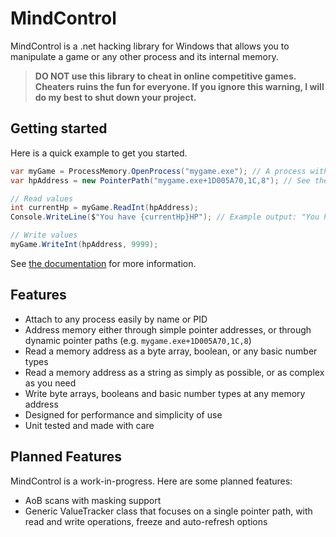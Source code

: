 # MindControl

MindControl is a .net hacking library for Windows that allows you to manipulate a game or any other process and its internal memory.

> **DO NOT use this library to cheat in online competitive games. Cheaters ruins the fun for everyone. If you ignore this warning, I will do my best to shut down your project.**

## Getting started

Here is a quick example to get you started.

```csharp
var myGame = ProcessMemory.OpenProcess("mygame.exe"); // A process with this name must be running
var hpAddress = new PointerPath("mygame.exe+1D005A70,1C,8"); // See the docs for how to determine these

// Read values
int currentHp = myGame.ReadInt(hpAddress);
Console.WriteLine($"You have {currentHp}HP"); // Example output: "You have 50HP"

// Write values
myGame.WriteInt(hpAddress, 9999);
```

See [the documentation](doc/GetStarted.md) for more information.

## Features

- Attach to any process easily by name or PID
- Address memory either through simple pointer addresses, or through dynamic pointer paths (e.g. `mygame.exe+1D005A70,1C,8`)
- Read a memory address as a byte array, boolean, or any basic number types
- Read a memory address as a string as simply as possible, or as complex as you need
- Write byte arrays, booleans and basic number types at any memory address
- Designed for performance and simplicity of use
- Unit tested and made with care

## Planned Features

MindControl is a work-in-progress. Here are some planned features:
- AoB scans with masking support
- Generic ValueTracker class that focuses on a single pointer path, with read and write operations, freeze and auto-refresh options
